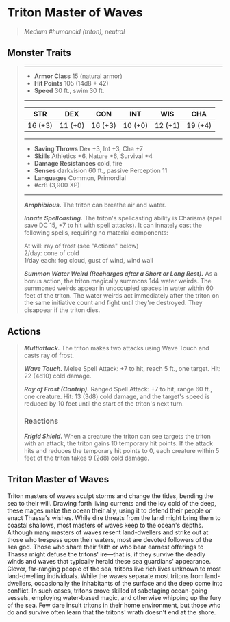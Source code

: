 # Triton Master of Waves
>*Medium #humanoid (triton), neutral*
## Monster Traits
>___
>- **Armor Class** 15 (natural armor)
>- **Hit Points** 105 (14d8 + 42)
>- **Speed** 30 ft., swim 30 ft.
>___
>|STR|DEX|CON|INT|WIS|CHA|
>|:---:|:---:|:---:|:---:|:---:|:---:|
>|16 (+3)|11 (+0)|16 (+3)|10 (+0)|12 (+1)|19 (+4)|
>___
>- **Saving Throws** Dex +3, Int +3, Cha +7
>- **Skills** Athletics +6, Nature +6, Survival +4
>- **Damage Resistances** cold, fire
>- **Senses** darkvision 60 ft., passive Perception 11
>- **Languages** Common, Primordial
>- #cr8 (3,900 XP)
>___
>***Amphibious.*** The triton can breathe air and water.  
>
>***Innate Spellcasting.*** The triton's spellcasting ability is Charisma (spell save DC 15, +7 to hit with spell attacks). It can innately cast the following spells, requiring no material components:  
>
>At will: ray of frost (see "Actions" below)  
>2/day: cone of cold  
>1/day each: fog cloud, gust of wind, wind wall  
>
>
>***Summon Water Weird (Recharges after a Short or Long Rest).*** As a bonus action, the triton magically summons 1d4 water weirds. The summoned weirds appear in unoccupied spaces in water within 60 feet of the triton. The water weirds act immediately after the triton on the same initiative count and fight until they're destroyed. They disappear if the triton dies.  
>
## Actions
>***Multiattack.*** The triton makes two attacks using Wave Touch and casts ray of frost.  
>
>***Wave Touch.*** Melee Spell Attack: +7 to hit, reach 5 ft., one target. Hit: 22 (4d10) cold damage.  
>
>***Ray of Frost (Cantrip).*** Ranged Spell Attack: +7 to hit, range 60 ft., one creature. Hit: 13 (3d8) cold damage, and the target's speed is reduced by 10 feet until the start of the triton's next turn.  
>
>### Reactions
>***Frigid Shield.*** When a creature the triton can see targets the triton with an attack, the triton gains 10 temporary hit points. If the attack hits and reduces the temporary hit points to 0, each creature within 5 feet of the triton takes 9 (2d8) cold damage.
## Triton Master of Waves
Triton masters of waves sculpt storms and change the tides, bending the sea to their will. Drawing forth living currents and the icy cold of the deep, these mages make the ocean their ally, using it to defend their people or enact Thassa's wishes. While dire threats from the land might bring them to coastal shallows, most masters of waves keep to the ocean's depths.
Although many masters of waves resent land-dwellers and strike out at those who trespass upon their waters, most are devoted followers of the sea god. Those who share their faith or who bear earnest offerings to Thassa might defuse the tritons' ire—that is, if they survive the deadly winds and waves that typically herald these sea guardians' appearance.
Clever, far-ranging people of the sea, tritons live rich lives unknown to most land-dwelling individuals. While the waves separate most tritons from land-dwellers, occasionally the inhabitants of the surface and the deep come into conflict. In such cases, tritons prove skilled at sabotaging ocean-going vessels, employing water-based magic, and otherwise whipping up the fury of the sea. Few dare insult tritons in their home environment, but those who do and survive often learn that the tritons' wrath doesn't end at the shore.